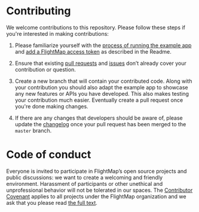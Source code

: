 # Contributing

We welcome contributions to this repository. Please follow these steps if you're interested in making contributions:

1. Please familiarize yourself with the [process of running the example app](https://github.com/Jungle-Works/flutter-flightmap-sdk-example-app) and [add a FlightMap access token](https://github.com/Jungle-Works/flutter-flightmap-sdk) as described in the Readme. 
2. Ensure that existing [pull requests](https://github.com/Jungle-Works/flutter-flightmap-sdk) and [issues](https://github.com/Jungle-Works/flutter-flightmap-sdk) don’t already cover your contribution or question.

3. Create a new branch that will contain your contributed code. Along with your contribution you should also adapt the example app to showcase any new features or APIs you have developed. This also makes testing your contribution much easier. Eventually create a pull request once you're done making changes.

4. If there are any changes that developers should be aware of, please update the [changelog](https://github.com/Jungle-Works/flutter-flightmap-sdk/blob/master/CHANGELOG.md) once your pull request has been merged to the `master` branch.

# Code of conduct
Everyone is invited to participate in FlightMap’s open source projects and public discussions: we want to create a welcoming and friendly environment. Harassment of participants or other unethical and unprofessional behavior will not be tolerated in our spaces. The [Contributor Covenant](http://contributor-covenant.org) applies to all projects under the FlightMap organization and we ask that you please read [the full text](http://contributor-covenant.org/version/1/2/0/).


